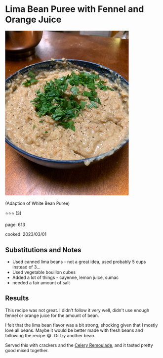 # Lima Bean Puree with Fennel and Orange Juice

<img src="/cooking/photos/2023-03-01_lima-bean-puree.jpg" alt="Close up of puree in bowl" width="400"/>

(Adaption of White Bean Puree)

:star::star::star: (3)

page: 613

cooked: 2023/03/01

## Substitutions and Notes
- Used canned lima beans - not a great idea, used probably 5 cups instead of 3...
- Used vegetable bouillon cubes
- Added a lot of things - cayenne, lemon juice, sumac
- needed a fair amount of salt

## Results
This recipe was not great. I didn't follow it very well, didn't use enough fennel or orange juice for the amount of bean.

I felt that the lima bean flavor was a bit strong, shocking given that I mostly love all beans. Maybe it would be better made with fresh beans and following the recipe :joy:. Or try another bean. 

Served this with crackers and the [Celery Remoulade](/cooking/reviews/2023-04-01_celery-remoulade), and it tasted pretty good mixed together. 